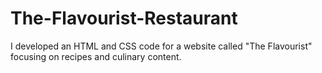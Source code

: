 # The-Flavourist-Restaurant
I developed an HTML and CSS code for a website called "The Flavourist" focusing on recipes and culinary content.
